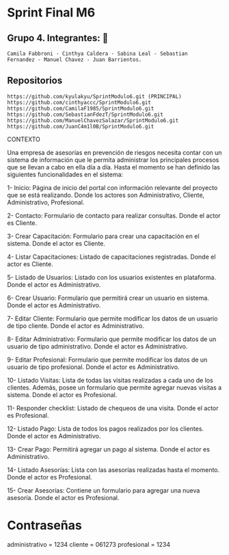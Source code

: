 # Sprint Final M6

## Grupo 4. Integrantes: :briefcase:
    Camila Fabbroni - Cinthya Caldera - Sabina Leal - Sebastian
    Fernandez - Manuel Chavez - Juan Barrientos. 

## Repositorios
    https://github.com/kyulakyu/SprintModulo6.git (PRINCIPAL)
    https://github.com/cinthyaccc/SprintModulo6.git
    https://github.com/CamilaF1985/SprintModulo6.git
    https://github.com/SebastianFdezT/SprintModulo6.git
    https://github.com/ManuelChavezSalazar/SprintModulo6.git
    https://github.com/JuanC4m1l0B/SprintModulo6.git
    
CONTEXTO

Una empresa de asesorías en prevención de riesgos necesita contar con un sistema de información que le permita administrar los principales procesos que se llevan a cabo en ella día a día.
Hasta el momento se han definido las siguientes funcionalidades en el sistema:

1- Inicio: Página de inicio del portal con información relevante del proyecto que se está realizando. Donde los actores son Administrativo, Cliente, Administrativo, Profesional.

2- Contacto: Formulario de contacto para realizar consultas. Donde el actor es Cliente.

3- Crear Capacitación: Formulario para crear una capacitación en el sistema. Donde el actor es Cliente.

4- Listar Capacitaciones: Listado de capacitaciones registradas. Donde el actor es Cliente.

5- Listado de Usuarios: Listado con los usuarios existentes en plataforma. Donde el actor es Administrativo.

6- Crear Usuario: Formulario que permitirá crear un usuario en sistema. Donde el actor es Administrativo.

7- Editar Cliente: Formulario que permite modificar los datos de un usuario de tipo cliente. Donde el actor es Administrativo.

8- Editar Administrativo: Formulario que permite modificar los datos de un usuario de tipo administrativo. Donde el actor es Administrativo.

9- Editar Profesional: Formulario que permite modificar los datos de un usuario de tipo profesional. Donde el actor es Administrativo.

10- Listado Visitas: Lista de todas las visitas realizadas a cada uno de los clientes. Además, posee un formulario que permite agregar nuevas visitas a sistema. Donde el actor es Profesional.

11- Responder checklist: Listado de chequeos de una visita. Donde el actor es Profesional.

12- Listado Pago: Lista de todos los pagos realizados por los clientes. Donde el actor es Administrativo.

13- Crear Pago: Permitirá agregar un pago al sistema. Donde el actor es Administrativo.

14- Listado Asesorías: Lista con las asesorías realizadas hasta el momento. Donde el actor es Profesional.

15- Crear Asesorías: Contiene un formulario para agregar una nueva asesoría. Donde el actor es Profesional.

# Contraseñas
administrativo = 1234
cliente = 061273
profesional = 1234
